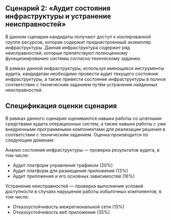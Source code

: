 ## Сценарий 2: «Аудит состояния инфраструктуры и устранение неисправностей»
В данном сценарии кандидаты получают доступ к изолированной группе ресурсов, которая содержит преднастроенный экземпляр инфраструктуры. Данная инфраструктура содержит ряд неисправностей, которые препятствуют полноценному функционированию системы согласно технческому заданию.

В рамках данной инфраструктуры, используя имеющиеся инструменты аудита, кандидатам необходимо провести аудит текущего состояния инфраструктуры, а также привести состояние инфраструктуры в полное соответствие с техническим заданием путём устранения найденных неисправностей.

## Спецификация оценки сценария

В рамках данного сценария оцениваются навыки работы со штатными средствами аудита операционных систем, а также навыки работы с уже внедренными программными компонентами для реализации решения в соответствии с техническим заданием. Оценка производится по следующим доменам:

Анализ состояния инфраструктуры — проверка результатов аудита, в том числе:

-	Аудит платформ управления трафиком (20%)
-	Аудит платформ для размещения приложения (13%)
-	Аудит приложения и его основных зависимостей (16%)

Устранение неисправностей — проверка выполнения условий доступности в случаях нарушения работы избыточных компонентов, в том числе:

-	Отказоустойчивость межрегиональной сети (15%)
-	Отказоустойчивость веб приложения (35%)
